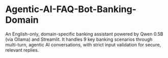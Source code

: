 # Agentic-AI-FAQ-Bot-Banking-Domain
An English-only, domain-specific banking assistant powered by Qwen 0.5B (via Ollama) and Streamlit. It handles 9 key banking scenarios through multi-turn, agentic AI conversations, with strict input validation for secure, relevant replies.
